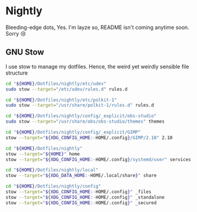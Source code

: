 # Nightly
Bleeding-edge dots[.](https://blog.aktsbot.in/better-font-rendering-linux.html) Yes. I'm layze so, README isn't coming anytime soon. Sorry :cry:

## GNU Stow
I use stow to manage my dotfiles. Hence, the weird yet weirdly sensible file structure
```bash
cd "${HOME}/Dotfiles/nightly/etc/udev"
sudo stow --target="/etc/udev/rules.d" rules.d

cd "${HOME}/Dotfiles/nightly/etc/polkit-1"
sudo stow --target="/usr/share/polkit-1/rules.d" rules.d

cd "${HOME}/Dotfiles/nightly/config/_explicit/obs-studio"
sudo stow --target="/usr/share/obs/obs-studio/themes" themes

cd "${HOME}/Dotfiles/nightly/config/_explicit/GIMP"
stow --target="${XDG_CONFIG_HOME:-HOME/.config}/GIMP/2.10" 2.10

cd "${HOME}/Dotfiles/nightly"
stow --target="${HOME}" home
stow --target="${XDG_CONFIG_HOME:-HOME/.config}/systemd/user" services

cd "${HOME}/Dotfiles/nightly/local"
stow --target="${XDG_DATA_HOME:-HOME/.local/share}" share

cd "${HOME}/Dotfiles/nightly/config"
stow --target="${XDG_CONFIG_HOME:-HOME/.config}" _files
stow --target="${XDG_CONFIG_HOME:-HOME/.config}" _standalone
stow --target="${XDG_CONFIG_HOME:-HOME/.config}" _secured

```
<!--
  vim:filetype=markdown
-->
